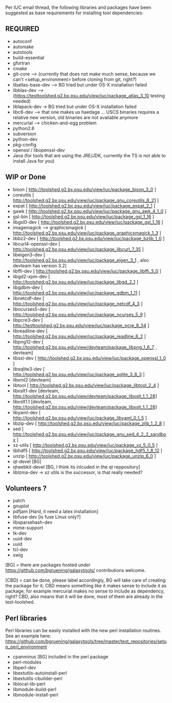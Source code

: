 Per IUC email thread, the following libraries and packages have been suggested as base requirements for installing tool dependencies:

## REQUIRED

* autoconf                 
* automake
* autotools 
* build-essential
* gfortran
* cmake
* git-core --> (currently that does not make much sense, because we can't <setup_environment> before cloning from git, right?)
* libatlas-base-dev --> BG tried but under OS-X installation failed 
* libblas-dev --> (https://testtoolshed.g2.bx.psu.edu/view/iuc/package_atlas_3_10 testing needed)
* liblapack-dev -> BG tried but under OS-X installation failed
* libc6-dev --> that one makes us haedage ... USCS binaries requires a relative new version, old binaries are not available anymore                 
* mercurial --> chicken-and-egg problem
* python2.6
* subversion 
* python-dev
* pkg-config
* openssl / libopenssl-dev
* Java (for tools that are using the JRE/JDK, currently the TS is not able to install Java for you)                

## WIP or Done

    
* bison [ http://toolshed.g2.bx.psu.edu/view/iuc/package_bison_3_0 ]
* coreutils [ http://toolshed.g2.bx.psu.edu/view/iuc/package_gnu_coreutils_8_21 ]      
* expat [ http://toolshed.g2.bx.psu.edu/view/iuc/package_expat_2_1 ]                     
* gawk [ http://toolshed.g2.bx.psu.edu/view/iuc/package_gnu_awk_4_1_0 ]
* gsl-bin [ http://toolshed.g2.bx.psu.edu/view/iuc/package_gsl_1_16 ]             
* libgsl0-dev [ http://toolshed.g2.bx.psu.edu/view/iuc/package_gsl_1_16 ]
* imagemagick --> graphicsmagick [ http://toolshed.g2.bx.psu.edu/view/iuc/package_graphicsmagick_1_3 ]
* libbz2-dev [ http://toolshed.g2.bx.psu.edu/view/iuc/package_bzlib_1_0 ]
* libcurl4-openssl-dev [ http://toolshed.g2.bx.psu.edu/view/iuc/package_libcurl_7_35 ]
* libeigen3-dev [ http://toolshed.g2.bx.psu.edu/view/iuc/package_eigen_3_1 , also devteam has version 3.2]
* libffi-dev [ http://toolshed.g2.bx.psu.edu/view/iuc/package_libffi_3_0 ]
* libgd2-xpm-dev [ http://toolshed.g2.bx.psu.edu/view/iuc/package_libgd_2_1 ]
* libgdbm-dev [ http://toolshed.g2.bx.psu.edu/view/iuc/package_gdbm_1_11 ]               
* libnetcdf-dev [ http://toolshed.g2.bx.psu.edu/view/iuc/package_netcdf_4_3 ]
* libncurses5-dev [ http://toolshed.g2.bx.psu.edu/view/iuc/package_ncurses_5_9 ]              
* libpcre3-dev  [ http://testtoolshed.g2.bx.psu.edu/view/iuc/package_pcre_8_34 ]               
* libreadline-dev [ http://toolshed.g2.bx.psu.edu/view/iuc/package_readline_6_2 ]
* libpng12-dev [ http://toolshed.g2.bx.psu.edu/view/devteam/package_libpng_1_6_7 , devteam]                
* libssl-dev [ http://toolshed.g2.bx.psu.edu/view/iuc/package_openssl_1_0 ]
* libsqlite3-dev [ http://toolshed.g2.bx.psu.edu/view/iuc/package_sqlite_3_8_3 ]          
* libxml2 [devteam]
* libtool [ http://toolshed.g2.bx.psu.edu/view/iuc/package_libtool_2_4 ]             
* libxslt1-dev [devteam, http://toolshed.g2.bx.psu.edu/view/devteam/package_libxslt_1_1_28]
* libxslt1.1 [devteam, http://toolshed.g2.bx.psu.edu/view/devteam/package_libxslt_1_1_28] 
* libyaml-dev [ http://toolshed.g2.bx.psu.edu/view/iuc/package_libyaml_0_1_5 ]
* libzip-dev  [ http://toolshed.g2.bx.psu.edu/view/iuc/package_zlib_1_2_8 ]                 
* sed [ http://toolshed.g2.bx.psu.edu/view/iuc/package_gnu_sed_4_2_2_sandbox ]
* xz-utils [ http://toolshed.g2.bx.psu.edu/view/iuc/package_xz_5_0_5 ] 
* libhdf5 [ http://toolshed.g2.bx.psu.edu/view/iuc/package_hdf5_1_8_12 ] 
* unzip [ http://toolshed.g2.bx.psu.edu/view/iuc/package_unzip_6_0 ]
* qt-devel [BG]
* qtwebkit-devel [BG, I think its inlcuded in the qt reppository]           
* liblzma-dev  -> xz utils is the successor, is that really needed?

## Volunteers ?

* patch
* gnuplot
* pdfjam [Hard, it need a latex installation]                      
* libfuse-dev [is fuse Linux only?]
* libsparsehash-dev
* mime-support                  
* tk-dev                       
* uuid-dev
* uuid                         
* tcl-dev
* swig                   

[BG] = there are packages hosted under https://github.com/bgruening/galaxytools/ contributions welcome.

[CBD] = can be done, please label accordingly, BG will take care of creating the package for it; CBD means something like it makes sense to include it as package, for example mercurial makes no sense to include as dependency, right?
CBD, also means that it will be done, most of them are already in the test-toolshed.



## Perl libraries

Perl libraries can be easily installed with the new perl installation routines.
See an example here: https://github.com/bgruening/galaxytools/tree/master/test_repositories/setup_perl_environment

* cpanminus [BG] included in the perl package
* perl-modules
* libperl-dev
* libextutils-autoinstall-perl
* libextutils-cbuilder-perl    
* liblocal-lib-perl            
* libmodule-build-perl
* libmodule-install-perl

